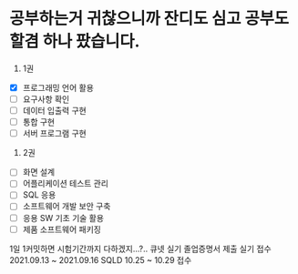# 공부하는거 귀찮으니까 잔디도 심고 공부도 할겸 하나 팠습니다.


1. 1권
- [x] 프로그래밍 언어 활용
- [ ] 요구사항 확인
- [ ] 데이터 입출력 구현
- [ ] 통합 구현
- [ ] 서버 프로그램 구현

1. 2권
- [ ] 화면 설계
- [ ] 어플리케이션 테스트 관리
- [ ] SQL 응용
- [ ] 소프트웨어 개발 보안 구축
- [ ] 응용 SW 기초 기술 활용
- [ ] 제품 소프트웨어 패키징

1일 1커밋하면 시험기간까지 다하겠지...?..
큐넷 실기 졸업증명서 제출
실기 접수 2021.09.13 ~ 2021.09.16
SQLD 10.25 ~ 10.29 접수

